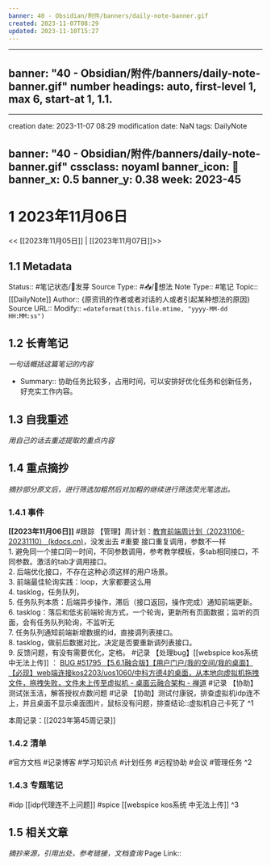 ```yaml
---
banner: 40 - Obsidian/附件/banners/daily-note-banner.gif
created: 2023-11-07T08:29
updated: 2023-11-10T15:27
---
```

---
banner: "40 - Obsidian/附件/banners/daily-note-banner.gif"
number headings: auto, first-level 1, max 6, start-at 1, 1.1.
---

---
creation date: 2023-11-07 08:29
modification date: NaN
tags: DailyNote

banner: "40 - Obsidian/附件/banners/daily-note-banner.gif"
cssclass: noyaml
banner_icon: 💌
banner_x: 0.5
banner_y: 0.38
week: 2023-45
---

# 1 2023年11月06日

<< [[2023年11月05日]] | [[2023年11月07日]]>>

## 1.1 Metadata
Status::    #笔记状态/🌱发芽
Source Type::  #📥/💭想法 
Note Type::  #笔记
Topic:: [[DailyNote]]
Author:: {原资讯的作者或者对话的人或者引起某种想法的原因}
Source URL:: 
Modify:: `=dateformat(this.file.mtime, "yyyy-MM-dd HH:MM:ss")`

## 1.2 长青笔记
*一句话概括这篇笔记的内容*
* Summary:: 协助任务比较多，占用时间，可以安排好优化任务和创新任务，好充实工作内容。

## 1.3 自我重述
*用自己的话去重述提取的重点内容*

## 1.4 重点摘抄
*摘抄部分原文后，进行筛选加粗然后对加粗的继续进行筛选荧光笔选出。*
### 1.4.1 事件
**[[2023年11月06日]]**
#跟踪 【管理】周计划：[教育前端周计划（20231106-20231110） (kdocs.cn)](https://www.kdocs.cn/l/cncngxEcagIY)，没发出去
#重要 接口重复调用，参数不一样  
1. 避免同一个接口同一时间，不同参数调用，参考教学模板，多tab相同接口，不同参数。激活的tab才调用接口。  
2. 后端优化接口，不存在这种必须这样的用户场景。  
3. 前端最佳轮询实践：loop，大家都要这么用  
4. tasklog，任务队列，  
5. 任务队列本质：后端异步操作，滞后（接口返回，操作完成）通知前端更新。  
6. tasklog：落后和低劣前端轮询方式，一个轮询，更新所有页面数据；监听的页面，会有任务队列轮询，不监听无  
7. 任务队列通知前端新增数据的id，直接调列表接口。  
8. tasklog，做前后数据对比，决定是否要重新调列表接口。  
9. 反馈问题，有没有需要优化，定格。
#记录 【处理bug】[[webspice kos系统 中无法上传]] ： [BUG #51795 【5.6.1融合版】【用户门户/我的空间/我的桌面】【必现】web端连接kos2203/uos1060/中科方德4的桌面，从本地向虚拟机拖拽文件，拖拽失败，文件未上传至虚拟机 - 桌面云融合架构 - 禅道](http://172.16.203.12/zentao/bug-view-51795.html)
#记录 【协助】测试张玉洁，解答授权点数问题
#记录 【协助】测试付康锐，排查虚拟机idp连不上，并且桌面不显示桌面图片，鼠标没有问题，排查结论::虚拟机自己卡死了
^1

本周记录：[[2023年第45周记录]]

### 1.4.2 清单
#官方文档
#记录博客
#学习知识点
#计划任务
#远程协助
#会议
#管理任务 
^2

### 1.4.3 专题笔记
#idp [[idp代理连不上问题]]
#spice [[webspice kos系统 中无法上传]]
^3


## 1.5 相关文章
*摘抄来源，引用出处，参考链接，文档查询*
Page Link::  
